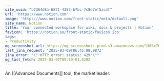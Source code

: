 ```yaml
---
site_uuid: "b7364d8a-6871-4352-b7bc-7c8e7ef5acdf"
url: 'https://www.notion.com'
image: 'https://www.notion.com/front-static/meta/default.png'
site_name: Notion
title: 'Your connected workspace for wiki, docs & projects | Notion'
favicon: 'https://notion.so/front-static/favicon.ico'
tags:
- Productivity
og_screenshot_url: https://og-screenshots-prod.s3.amazonaws.com/1366x768/80/false/b04d19f21678295e26b2d736b5d339ff79eaee87563c1ff74c62f102bdd9d843.jpeg
last_jina_request: '2025-03-09T06:45:08.987Z'
jina_error: "\"'HTTP error! status: 429'\""
og_last_fetch: 2025-03-07T05:19:01.820Z
---
```


An [[Advanced Documents]] tool, the market leader.  

